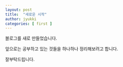 ```yaml
---
layout: post
title:  "새로운 시작"
author: jyukki
categories: [ first ]
---
```


블로그를 새로 만들었습니다.

앞으로는 공부하고 있는 것들을 하나하나 정리해보려고 합니다.

잘부탁드립니다.


